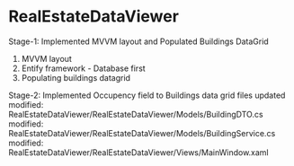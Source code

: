 # RealEstateDataViewer
Stage-1: Implemented MVVM layout and Populated Buildings DataGrid
1. MVVM layout
2. Entify framework - Database first
3. Populating buildings datagrid

Stage-2: Implemented Occupency field to Buildings data grid
files updated 
modified:   RealEstateDataViewer/RealEstateDataViewer/Models/BuildingDTO.cs
modified:   RealEstateDataViewer/RealEstateDataViewer/Models/BuildingService.cs
modified:   RealEstateDataViewer/RealEstateDataViewer/Views/MainWindow.xaml
